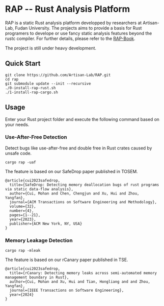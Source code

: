 # RAP -- Rust Analysis Platform
RAP is a static Rust analysis platform developped by researchers at Artisan-Lab, Fudan University. The projects aims to provide a basis for Rust programers to develope or use fancy static analysis features beyond the rustc compiler. For further details, please refer to the [RAP-Book](https://artisan-lab.github.io/RAP-Book).

The project is still under heavy development. 

## Quick Start

```shell
git clone https://github.com/Artisan-Lab/RAP.git
cd rap
git submodule update --init --recursive
./0-install-rap-rust.sh
./1-install-rap-cargo.sh
```

## Usage

Enter your Rust project folder and execute the following command based on your needs.

### Use-After-Free Detection
Detect bugs like use-after-free and double free in Rust crates caused by unsafe code.
```
cargo rap -uaf
```

The feature is based on our SafeDrop paper published in TOSEM.  
```
@article{cui2023safedrop,
  title={SafeDrop: Detecting memory deallocation bugs of rust programs via static data-flow analysis},
  author={Cui, Mohan and Chen, Chengjun and Xu, Hui and Zhou, Yangfan},
  journal={ACM Transactions on Software Engineering and Methodology},
  volume={32},
  number={4},
  pages={1--21},
  year={2023},
  publisher={ACM New York, NY, USA}
}
```

### Memory Leakage Detection 
```
cargo rap -mleak
```

The feature is based on our rCanary paper published in TSE.  
```
@article{cui2023safedrop,
  title={rCanary: Detecting memory leaks across semi-automated memory management boundary in Rust},
  author={Cui, Mohan and Xu, Hui and Tian, Hongliang and and Zhou, Yangfan},
  journal={IEEE Transactions on Software Engineering},
  year={2024}
}
```
